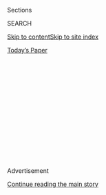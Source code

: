 <div id="app">

<div>

<div>

<div>

<div class="NYTAppHideMasthead css-1q2w90k e1suatyy0">

<div class="section css-ui9rw0 e1suatyy2">

<div class="css-eph4ug er09x8g0">

<div class="css-6n7j50">

</div>

<span class="css-1dv1kvn">Sections</span>

<div class="css-10488qs">

<span class="css-1dv1kvn">SEARCH</span>

</div>

[Skip to content](#site-content)[Skip to site index](#site-index)

</div>

<div class="css-10698na e1huz5gh0">

</div>

</div>

<div id="masthead-bar-one" class="section hasLinks css-15hmgas e1csuq9d3">

<div class="css-uqyvli e1csuq9d0">

</div>

<div class="css-1uqjmks e1csuq9d1">

</div>

<div class="css-9e9ivx">

[](https://myaccount.nytimes.com/auth/login?response_type=cookie&client_id=vi)

</div>

<div class="css-1bvtpon e1csuq9d2">

[Today’s Paper](https://www.nytimes.com/section/todayspaper)

</div>

</div>

</div>

</div>

<div data-aria-hidden="false">

<div id="site-content" role="main">

<div>

<div class="css-1aor85t" style="opacity:0.000000001;z-index:-1;visibility:hidden">

<div class="css-1hqnpie">

<div class="css-epjblv">

<span class="css-17xtcya">[Opinion](/section/opinion)</span><span class="css-x15j1o">|</span><span class="css-fwqvlz">If
Our Masks Could Speak</span>

</div>

<div class="css-k008qs">

<div class="css-1iwv8en">

<span class="css-18z7m18"></span>

<div>

</div>

</div>

<span class="css-1n6z4y">https://nyti.ms/2X7Offr</span>

<div class="css-1705lsu">

<div class="css-4xjgmj">

<div class="css-4skfbu" role="toolbar" data-aria-label="Social Media Share buttons, Save button, and Comments Panel with current comment count" data-testid="share-tools">

  - 
  - 
  - 
  - 
    
    <div class="css-6n7j50">
    
    </div>

  - 
  - 

</div>

</div>

</div>

</div>

</div>

</div>

<div id="NYT_TOP_BANNER_REGION" class="css-13pd83m">

</div>

<div id="top-wrapper" class="css-1sy8kpn">

<div id="top-slug" class="css-l9onyx">

Advertisement

</div>

[Continue reading the main story](#after-top)

<div class="ad top-wrapper" style="text-align:center;height:100%;display:block;min-height:250px">

<div id="top" class="place-ad" data-position="top" data-size-key="top">

</div>

</div>

<div id="after-top">

</div>

</div>

<div>

<div class="css-v5btjw etb61u70">

<div class="css-v05ibm etb61u71">

[Opinion](/section/opinion)

</div>

</div>

<div id="sponsor-wrapper" class="css-1hyfx7x">

<div id="sponsor-slug" class="css-19vbshk">

Supported by

</div>

[Continue reading the main story](#after-sponsor)

<div id="sponsor" class="ad sponsor-wrapper" style="text-align:center;height:100%;display:block">

</div>

<div id="after-sponsor">

</div>

</div>

<div class="css-186x18t">

</div>

<div class="css-1vkm6nb ehdk2mb0">

# If Our Masks Could Speak

</div>

Something that’s supposed to cover our mouths speaks volumes about how
crazy some people have gotten.

<div class="css-18e8msd">

<div class="css-vp77d3 epjyd6m0">

<div class="css-1p10dcb ey68jwv0" data-aria-hidden="true">

[![Thomas L.
Friedman](https://static01.nyt.com/images/2018/04/02/opinion/thomas-l-friedman/thomas-l-friedman-thumbLarge.png
"Thomas L. Friedman")](https://www.nytimes.com/by/thomas-l-friedman)

</div>

<div class="css-1baulvz">

By [<span class="css-1baulvz last-byline" itemprop="name">Thomas L.
Friedman</span>](https://www.nytimes.com/by/thomas-l-friedman)

<div class="css-8atqhb">

Opinion Columnist

</div>

</div>

</div>

  - July 28, 2020

  - 
    
    <div class="css-4xjgmj">
    
    <div class="css-d8bdto" role="toolbar" data-aria-label="Social Media Share buttons, Save button, and Comments Panel with current comment count" data-testid="share-tools">
    
      - 
      - 
      - 
      - 
        
        <div class="css-6n7j50">
        
        </div>
    
      - 
      - 
    
    </div>
    
    </div>

</div>

<div class="css-79elbk" data-testid="photoviewer-wrapper">

<div class="css-z3e15g" data-testid="photoviewer-wrapper-hidden">

</div>

<div class="css-1a48zt4 ehw59r15" data-testid="photoviewer-children">

![<span class="css-cnj6d5 e1z0qqy90" itemprop="copyrightHolder"><span class="css-1ly73wi e1tej78p0">Credit...</span><span><span>Brittainy
Newman/The New York
Times</span></span></span>](https://static01.nyt.com/images/2020/07/28/opinion/28friedmanWeb/28friedmanWeb-articleLarge.jpg?quality=75&auto=webp&disable=upscale)

</div>

</div>

<div class="css-mdjrty">

[Leer en
español](https://www.nytimes.com/es/2020/07/30/espanol/opinion/usar-cubrebocas-politica.html "Read in Spanish")

</div>

</div>

<div class="section meteredContent css-1r7ky0e" name="articleBody" itemprop="articleBody">

<div class="css-1fanzo5 StoryBodyCompanionColumn">

<div class="css-53u6y8">

When people ask me about my mood these days, I tell them that I feel
like I’m a reporter for The Pompeii Daily News in A.D. 79, and I’m
sitting in the foothills of Mount Vesuvius and someone just walked up
and asked, “Hey, do you feel a rumbling?”

Do I ever.

The summer of 2020 could be remembered as one of those truly important
dates in American history. Everywhere you turn you see parents who don’t
know where or if their kids will go to school this fall, renters who
don’t know when or if they will be evicted, unemployed who don’t know
what if any safety net Congress will put under them, businesses that
don’t know how or if they can hold on another day — and none of us who
know whether we’ll be able to vote in November.

That is a lot of hot, molten anxiety building up beneath our economy,
society, schools and city streets — just waiting to blow the top off our
country — because we have so failed at managing the coronavirus. We have
25 percent of all recorded infections in the world, and we’re only four
percent of the world’s population. In the ultimate irony, Vietnam, which
has a little less than one-third of our population but has reported only
416 cases and no deaths, is feeling sorry for us.

How did we get so inept?

If, God forbid, America were buried under lava the way Pompeii was and
future archaeologists were to come along and dig it out, I have no doubt
that the artifact they’d dust off and hold up first to answer that huge
question would be a simple item that costs pennies to make and is so
easy to wear: the face mask.

</div>

</div>

<div class="css-1fanzo5 StoryBodyCompanionColumn">

<div class="css-53u6y8">

For something that’s supposed to cover our mouths it speaks volumes
about how crazy some have gotten. Specifically, that face mask tells how
the world’s richest and most scientifically advanced country generated a
cadre of leaders and citizens who made wearing a covering over their
nose and mouth to prevent the spread of a contagion into a
freedom-of-speech issue and cultural marker — something no other country
in the world did.

There is nothing more demoralizing than this, nothing that set us back
in the fight against Covid-19 further and faster. A society that can
politicize something as simple as a face mask in a pandemic can
politicize anything, can make anything a wedge issue — physics, gravity,
rainfall, you name it. And a society that politicizes everything will
never realize its full potential in good times or prevent the worst in
bad times.

And that’s where we are now. When you compare the sacrifices — including
the ultimate sacrifice — that the Greatest Generation of Americans made
to defend their fellow citizens from the scourge of Nazism with how
little some members of today’s generations will sacrifice to defend
their fellow Americans from the scourge of Covid-19 — by just wearing a
face mask — it leaves you speechless.

It’s inexcusable. Resisting wearing a mask in a pandemic is nothing more
than selfish, libertarian nonsense masquerading as a comic-book defense
of freedom: “Don’t tread on me, but I can breathe on you.”

And yet for months our president and vice president, and most Republican
governors and their followers, equated resisting mask-wearing with
resisting an infringement on personal freedom, rather than the most
effective and cheapest thing we could do to limit the spread of the
virus and get back to work and our kids back to school.

</div>

</div>

<div class="css-1fanzo5 StoryBodyCompanionColumn">

<div class="css-53u6y8">

President Trump’s resistance to masks actually had nothing to do with
ideology. It was just his primitive opposition to anything that would
highlight the true health crisis we were in and that therefore might
hurt his re-election.

But Vice President Mike Pence — always happy to put lipstick on Trump’s
piggishness — dressed up his crude mask-resistance in elegant
constitutional garb. When asked by a reporter at Trump’s Tulsa rally a
few weeks ago why the president appeared unconcerned about the absence
of masks and social distancing at his event, Pence solemnly intoned: “I
want to remind you again, freedom of speech and the right to peaceably
assemble is in the Constitution of the U.S. Even in a health crisis, the
American people don’t forfeit our [constitutional
rights](https://www.esquire.com/news-politics/politics/a32984272/mike-pence-masks-social-distancing-trump-rallies/).”

What a fraud.

As John Finn, professor emeritus of government at Wesleyan University,
[writing on
TheConversation.com](https://theconversation.com/the-constitution-doesnt-have-a-problem-with-mask-mandates-142335),
noted, “There are two reasons why mask mandates don’t violate the First
Amendment. First, a mask doesn’t keep you from expressing yourself. …
Additionally, the First Amendment, like all liberties ensured by the
Constitution, is not absolute. All constitutional rights are subject to
the government’s authority to protect the health, safety and welfare of
the community.”

A [study by the Boston Consulting
Group](https://www.bcg.com/publications/2020/why-its-not-too-late-to-contain-the-virus)
on which countries not only flattened the curve of the coronavirus but
“crushed it,” found that the key to reopening economies while also
containing virus transmission was “physical distancing, frequent
hand-washing and the widespread use of masks” — and the fact that these
governments developed detailed guidelines for all three when it came to
workplace settings, schools and public transportation.

But our future archaeologists would also be right to focus on face
masks, because the early intense resistance by pro-Trump Republican
leaders and faithful to wearing them was the distilled essence of how
far off track today’s G.O.P. and its enabling media ecosystem have
drifted. In that sense it was yet another stark reminder that we can’t
be at our best as a country — as we need to be most in a pandemic —
without a principled conservative party, grounded in science, not just
cultural markers and mindless, kneejerk libertarianism.

We have a way to go. [Forbes reported last
week](https://www.forbes.com/sites/jackbrewster/2020/07/24/19-states-still-dont-mandate-masks-18-are-run-by-republican-governors/#37bbd2e16243)
that “of the 19 states that have yet to issue a mask mandate, 18 are run
by Republican governors.”

But let’s give a small shout-out to Republican governors Larry Hogan of
Maryland, Mike DeWine of Ohio, Eric Holcomb of Indiana and Kay Ivey of
Alabama, who have been or become pro-mask. It is not only good for their
states’ physical health but also the country’s political health.

</div>

</div>

<div class="css-1fanzo5 StoryBodyCompanionColumn">

<div class="css-53u6y8">

Wearing a mask in this pandemic is a sign of respect for your fellow
citizens and neighbors — no matter what their race, creed or political
affiliation. Wearing a mask says: “I’m not just concerned about myself.
I’m concerned about you, too. We are all part of the same community, the
same country and the same struggle to stay healthy.”

A different president would have been urging every American, from the
start of this pandemic, to don a red, white and blue mask. He would have
used such a mask to do double duty — crush Covid-19 and bring us
together for the long march needed to do so.

As I said, a different president.

*The Times is committed to publishing* [*a diversity of
letters*](https://www.nytimes.com/2019/01/31/opinion/letters/letters-to-editor-new-york-times-women.html)
*to the editor. We’d like to hear what you think about this or any of
our articles. Here are some*
[*tips*](https://help.nytimes.com/hc/en-us/articles/115014925288-How-to-submit-a-letter-to-the-editor)*.
And here’s our email:*
[*letters@nytimes.com*](mailto:letters@nytimes.com)*.*

*Follow The New York Times Opinion section on*
[*Facebook*](https://www.facebook.com/nytopinion)*,* [*Twitter
(@NYTopinion)*](http://twitter.com/NYTOpinion) *and*
[*Instagram*](https://www.instagram.com/nytopinion/)*.*

</div>

</div>

</div>

<div>

</div>

<div>

</div>

<div>

</div>

<div>

<div id="bottom-wrapper" class="css-1ede5it">

<div id="bottom-slug" class="css-l9onyx">

Advertisement

</div>

[Continue reading the main story](#after-bottom)

<div id="bottom" class="ad bottom-wrapper" style="text-align:center;height:100%;display:block;min-height:90px">

</div>

<div id="after-bottom">

</div>

</div>

</div>

</div>

</div>

## Site Index

<div>

</div>

## Site Information Navigation

  - [© <span>2020</span> <span>The New York Times
    Company</span>](https://help.nytimes.com/hc/en-us/articles/115014792127-Copyright-notice)

<!-- end list -->

  - [NYTCo](https://www.nytco.com/)
  - [Contact
    Us](https://help.nytimes.com/hc/en-us/articles/115015385887-Contact-Us)
  - [Work with us](https://www.nytco.com/careers/)
  - [Advertise](https://nytmediakit.com/)
  - [T Brand Studio](http://www.tbrandstudio.com/)
  - [Your Ad
    Choices](https://www.nytimes.com/privacy/cookie-policy#how-do-i-manage-trackers)
  - [Privacy](https://www.nytimes.com/privacy)
  - [Terms of
    Service](https://help.nytimes.com/hc/en-us/articles/115014893428-Terms-of-service)
  - [Terms of
    Sale](https://help.nytimes.com/hc/en-us/articles/115014893968-Terms-of-sale)
  - [Site Map](https://spiderbites.nytimes.com)
  - [Help](https://help.nytimes.com/hc/en-us)
  - [Subscriptions](https://www.nytimes.com/subscription?campaignId=37WXW)

</div>

</div>

</div>

</div>
